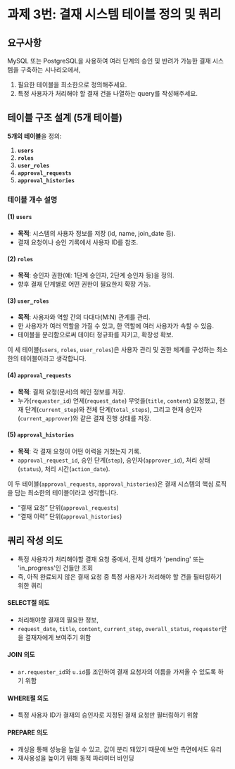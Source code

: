 # 과제 3번: 결재 시스템 테이블 정의 및 쿼리

## 요구사항

MySQL 또는 PostgreSQL을 사용하여 여러 단계의 승인 및 반려가 가능한 결재 시스템을 구축하는 시나리오에서,

1. 필요한 테이블을 최소한으로 정의해주세요.
2. 특정 사용자가 처리해야 할 결재 건을 나열하는 query를 작성해주세요.

## 테이블 구조 설계 (5개 테이블)

**5개의 테이블**을 정의:

1. **`users`**
2. **`roles`**
3. **`user_roles`**
4. **`approval_requests`**
5. **`approval_histories`**

### 테이블 개수 설명

#### (1) `users`

- **목적**: 시스템의 사용자 정보를 저장 (id, name, join_date 등).
- 결재 요청이나 승인 기록에서 사용자 ID를 참조.

#### (2) `roles`

- **목적**: 승인자 권한(예: 1단계 승인자, 2단계 승인자 등)을 정의.
- 향후 결재 단계별로 어떤 권한이 필요한지 확장 가능.

#### (3) `user_roles`

- **목적**: 사용자와 역할 간의 다대다(M:N) 관계를 관리.
- 한 사용자가 여러 역할을 가질 수 있고, 한 역할에 여러 사용자가 속할 수 있음.
- 테이블을 분리함으로써 데이터 정규화를 지키고, 확장성 확보.

이 세 테이블(`users`, `roles`, `user_roles`)은 사용자 관리 및 권한 체계를 구성하는 최소한의 테이블이라고 생각합니다.

#### (4) `approval_requests`

- **목적**: 결재 요청(문서)의 메인 정보를 저장.
- 누가(`requester_id`) 언제(`request_date`) 무엇을(`title`, `content`) 요청했고, 현재 단계(`current_step`)와 전체 단계(`total_steps`), 그리고 현재 승인자(`current_approver`)와 같은 결재 진행 상태를 저장.

#### (5) `approval_histories`

- **목적**: 각 결재 요청이 어떤 이력을 거쳤는지 기록.
- `approval_request_id`, 승인 단계(`step`), 승인자(`approver_id`), 처리 상태(`status`), 처리 시간(`action_date`).

이 두 테이블(`approval_requests`, `approval_histories`)은 결재 시스템의 핵심 로직을 담는 최소한의 테이블이라고 생각합니다.

- “결재 요청” 단위(`approval_requests`)
- “결재 이력” 단위(`approval_histories`)

## 쿼리 작성 의도

- 특정 사용자가 처리해야할 결재 요청 중에서, 전체 상태가 'pending' 또는 'in_progress'인 건들만 조회
- 즉, 아직 완료되지 않은 결재 요청 중 특정 사용자가 처리해야 할 건을 필터링하기 위한 쿼리

#### SELECT절 의도

- 처리해야할 결재의 필요한 정보,
- `request_date`, `title`, `content`, `current_step`, `overall_status`, `requester`만을 결재자에게 보여주기 위함

#### JOIN 의도

- `ar.requester_id`와 `u.id`를 조인하여 결재 요청자의 이름을 가져올 수 있도록 하기 위함

#### WHERE절 의도

- 특정 사용자 ID가 결재의 승인자로 지정된 결재 요청만 필터링하기 위함

#### PREPARE 의도

- 캐싱을 통해 성능을 높일 수 있고, 값이 분리 돼있기 때문에 보안 측면에서도 유리
- 재사용성을 높이기 위해 동적 파라미터 바인딩
